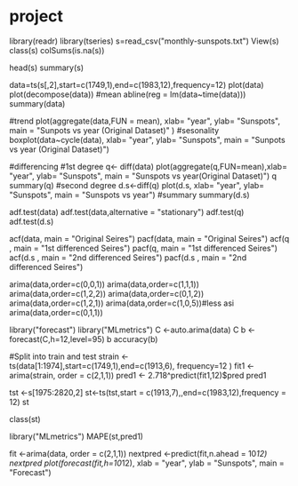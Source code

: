 # project
library(readr)
library(tseries)
s=read_csv("monthly-sunspots.txt")
View(s)
class(s)
colSums(is.na(s))

head(s)
summary(s)


data=ts(s[,2],start=c(1749,1),end=c(1983,12),frequency=12)
plot(data)
plot(decompose(data))
#mean
abline(reg = lm(data~time(data)))
summary(data)

#trend
plot(aggregate(data,FUN = mean), xlab= "year", ylab= "Sunspots", main = "Sunpots vs year (Original Dataset)" )
#sesonality 
boxplot(data~cycle(data),  xlab= "year", ylab= "Sunspots", main = "Sunpots vs year (Original Dataset)")

#differencing 
#1st degree
q<- diff(data)
plot(aggregate(q,FUN=mean),xlab= "year", ylab= "Sunspots", main = "Sunspots vs year(Original Dataset)")
q
summary(q)
#second degree
d.s<-diff(q)
plot(d.s,  xlab= "year", ylab= "Sunspots", main = "Sunspots vs year")
#summary 
summary(d.s)

adf.test(data)
adf.test(data,alternative = "stationary")
adf.test(q)
adf.test(d.s)


acf(data, main = "Original Seires")
pacf(data, main = "Original Seires")
acf(q , main = "1st differenced Seires")
pacf(q, main = "1st differenced Seires")
acf(d.s , main = "2nd differenced Seires")
pacf(d.s , main = "2nd differenced Seires")



arima(data,order=c(0,0,1))
arima(data,order=c(1,1,1))
arima(data,order=c(1,2,2))
arima(data,order=c(0,1,2))
arima(data,order=c(1,2,1))
arima(data,order=c(1,0,5))#less asi
arima(data,order=c(0,1,1))


library("forecast")
library("MLmetrics")
C <-auto.arima(data)
C 
b <-forecast(C,h=12,level=95)
b
accuracy(b)

#Split into train and test
strain <- ts(data[1:1974],start=c(1749,1),end=c(1913,6), frequency=12 ) 
fit1 <-arima(strain, order = c(2,1,1))
pred1 <- 2.718^predict(fit1,12)$pred
pred1

tst <-s[1975:2820,2]
st<-ts(tst,start = c(1913,7),,end=c(1983,12),frequency = 12)
st

class(st)



library("MLmetrics")
MAPE(st,pred1) 


fit <-arima(data, order = c(2,1,1))
nextpred <-predict(fit,n.ahead = 10*12)
nextpred
plot(forecast(fit,h=10*12), xlab = "year", ylab = "Sunspots", main = "Forecast")

